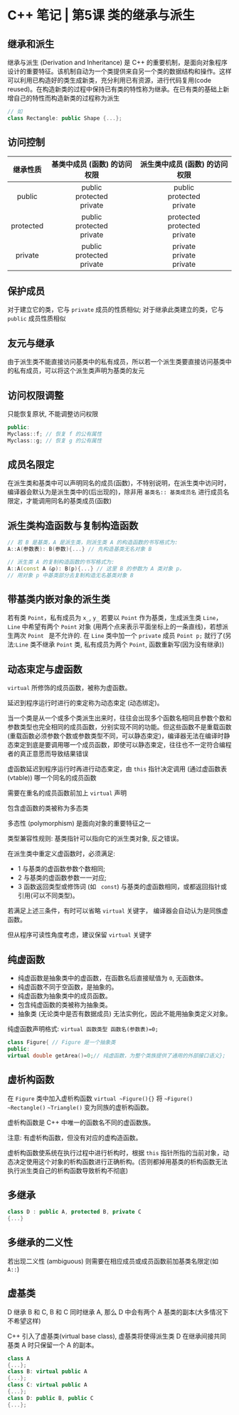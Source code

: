 # C++ 笔记 | 第5课 类的继承与派生

## 继承和派生

继承与派生 (Derivation and Inheritance) 是 C++ 的重要机制，是面向对象程序设计的重要特征。该机制自动为一个类提供来自另一个类的数据结构和操作。这样可以利用已构造好的类生成新类，充分利用已有资源，进行代码复用(code reused)。在构造新类的过程中保持已有类的特性称为继承。在已有类的基础上新增自己的特性而构造新类的过程称为派生

```cpp
// 如
class Rectangle: public Shape {...};
```
## 访问控制

| 继承性质 | 基类中成员 (函数) 的访问权限 | 派生类中成员 (函数) 的访问权限 |
| :-: | :-: | :-: |
| public |<div>public</div><div>protected</div><div>private</div>|  <div>public</div><div>protected</div><div>private</div>|
| protected |  <div>public</div><div>protected</div><div>private</div>| <div>protected</div><div>protected</div><div>private</div>|
| private |  <div>public</div><div>protected</div><div>private</div>| <div>private</div><div>private</div><div>private</div>|

## 保护成员

对于建立它的类，它与 `private` 成员的性质相似; 对于继承此类建立的类，它与 `public` 成员性质相似

## 友元与继承

由于派生类不能直接访问基类中的私有成员，所以若一个派生类要直接访问基类中的私有成员，可以将这个派生类声明为基类的友元 

## 访问权限调整

只能恢复原状, 不能调整访问权限

```cpp
public:
Myclass::f; // 恢复 f 的公有属性
Myclass::g; // 恢复 g 的公有属性
```

## 成员名限定

在派生类和基类中可以声明同名的成员(函数)，不特别说明，在派生类中访问时，编译器会默认为是派生类中的(后出现的)，除非用 ` 基类名:: 基类成员名 ` 进行成员名限定，才能调用同名的基类成员(函数)

## 派生类构造函数与复制构造函数

```cpp
// 若 B 是基类，A 是派生类，则派生类 A 的构造函数的书写格式为: 
A::A(参数表): B(参数){...} // 先构造基类无名对象 B

// 派生类 A 的复制构造函数的书写格式为:
A::A(const A &p): B(p){...} // 这里 B 的参数为 A 类对象 p，
// 用对象 p 中基类部分去复制构造无名基类对象 B
```

## 带基类内嵌对象的派生类

若有类 `Point`，私有成员为 `x_`, `y_` 若要以 `Point` 作为基类，生成派生类 `Line`，`Line` 中希望有两个 `Point` 对象 (用两个点来表示平面坐标上的一条直线)，若想派生两次 `Point ` 是不允许的. 在 `Line` 类中加一个 `private` 成员 `Point p;` 就行了(另法:`Line` 类不继承 `Point` 类, 私有成员为两个 `Point`, 函数重新写(因为没有继承))

## 动态束定与虚函数

`virtual` 所修饰的成员函数，被称为虚函数。

延迟到程序运行时进行的束定称为动态束定 (动态绑定)。

当一个类是从一个或多个类派生出来时，往往会出现多个函数名相同且参数个数和参数类型也完全相同的成员函数，分别实现不同的功能。但这些函数不是重载函数(重载函数必须参数个数或参数类型不同，可以静态束定)，编译器无法在编译时静态束定到底是要调用哪一个成员函数，即使可以静态束定，往往也不一定符合编程者的真正意愿而导致结果错误

虚函数延迟到程序运行时再进行动态束定，由 `this` 指针决定调用 (通过虚函数表(vtable)) 哪一个同名的成员函数

需要在重名的成员函数前加上 `virtual` 声明

包含虚函数的类被称为多态类

多态性 (polymorphism) 是面向对象的重要特征之一

类型兼容性规则: 基类指针可以指向它的派生类对象, 反之错误。

在派生类中重定义虚函数时，必须满足:

* 1 与基类的虚函数参数个数相同;
* 2 与基类的虚函数参数一一对应;
* 3 函数返回类型或修饰词 (如 ` const`) 与基类的虚函数相同，或都返回指针或引用(可以不同类型)。

若满足上述三条件，有时可以省略 `virtual` 关键字， 编译器会自动认为是同族虚函数。

但从程序可读性角度考虑，建议保留 `virtual` 关键字

## 纯虚函数

* 纯虚函数是抽象类中的虚函数，在函数名后直接赋值为 `0`, 无函数体。
* 纯虚函数不同于空函数，是抽象的。
* 纯虚函数为抽象类中的成员函数。
* 包含纯虚函数的类被称为抽象类。
* 抽象类 (无论类中是否有数据成员) 无法实例化，因此不能用抽象类定义对象。

纯虚函数声明格式: `virtual 函数类型 函数名(参数表)=0;`

```cpp
class Figure{ // Figure 是一个抽象类 
public:
virtual double getArea()=0;// 纯虚函数，为整个类族提供了通用的外部接口语义}; 
```

## 虚析构函数

在 `Figure` 类中加入虚析构函数 `virtual ~Figure(){}` 将 `~Figure()` `~Rectangle()` `~Triangle()` 变为同族的虚析构函数。

虚析构函数是 C++ 中唯一的函数名不同的虚函数族。

注意: 有虚析构函数，但没有对应的虚构造函数。

虚析构函数使系统在执行过程中进行析构时，根据 `this` 指针所指的当前对象，动态决定使用这个对象的析构函数进行正确析构。(否则都掉用基类的析构函数无法执行派生类自己的析构函数导致析构不彻底)

## 多继承

```cpp
class D : public A, protected B, private C
{...}
```

## 多继承的二义性

若出现二义性 (ambiguous) 则需要在相应成员或成员函数前加基类名限定(如 `A::`)

## 虚基类

D 继承 B 和 C, B 和 C 同时继承 A, 那么 D 中会有两个 A 基类的副本(大多情况下不希望这样)

C++ 引入了虚基类(virtual base class), 虚基类将使得派生类 D 在继承间接共同基类 A 时只保留一个 A 的副本。

```cpp
class A
{...};
class B: virtual public A
{...};
class C: virtual public A
{...};
class D: public B, public C
{...};
```
